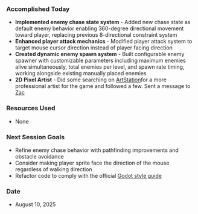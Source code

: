 ### Accomplished Today
- **Implemented enemy chase state system** - Added new chase state as default enemy behavior enabling 360-degree directional movement toward player, replacing previous 8-directional constraint system
- **Enhanced player attack mechanics** - Modified player attack system to target mouse cursor direction instead of player facing direction
- **Created dynamic enemy spawn system** - Built configurable enemy spawner with customizable parameters including maximum enemies alive simultaneously, total enemies per level, and spawn rate timing, working alongside existing manually placed enemies
- **2D Pixel Artist** - Did some searching on [ArtStation](https://www.artstation.com/)for a more professional artist for the game and followed a few. Sent a message to [Zac](https://www.artstation.com/sneb)
### Resources Used
- None
### Next Session Goals
- Refine enemy chase behavior with pathfinding improvements and obstacle avoidance
- Consider making player sprite face the direction of the mouse regardless of walking direction
- Refactor code to comply with the official [Godot style guide](https://docs.godotengine.org/en/4.4/tutorials/scripting/gdscript/gdscript_styleguide.html)
### Date
- August 10, 2025
